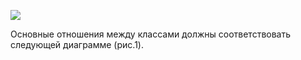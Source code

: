 
![](.//media/image1.png) 

Основные отношения между классами должны соответствовать следующей
диаграмме (рис.1).
